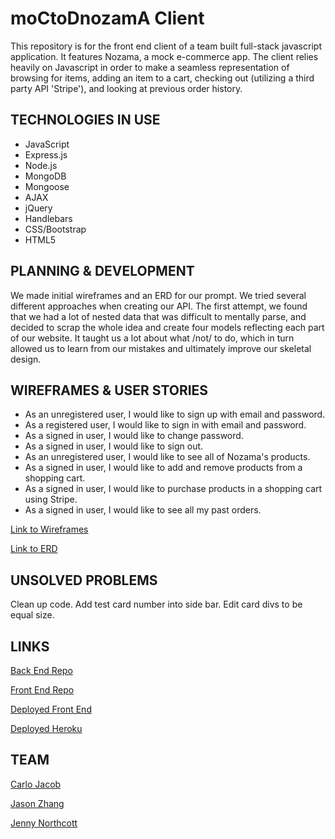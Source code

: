 # moCtoDnozamA Client

This repository is for the front end client of a team built full-stack javascript application. It features Nozama, a mock e-commerce app. The client relies heavily on Javascript in order to make a seamless representation of browsing for items, adding an item to a cart, checking out (utilizing a third party API 'Stripe'), and looking at previous order history.

## TECHNOLOGIES IN USE

- JavaScript
- Express.js
- Node.js
- MongoDB
- Mongoose
- AJAX
- jQuery
- Handlebars
- CSS/Bootstrap
- HTML5

## PLANNING & DEVELOPMENT

We made initial wireframes and an ERD for our prompt. We tried several different approaches when creating our API. The first attempt, we found that we had a lot of nested data that was difficult to mentally parse, and decided to scrap the whole idea and create four models reflecting each part of our website. It taught us a lot about what /not/ to do, which in turn allowed us to learn from our mistakes and ultimately improve our skeletal design.

## WIREFRAMES & USER STORIES

- As an unregistered user, I would like to sign up with email and password.
- As a registered user, I would like to sign in with email and password.
- As a signed in user, I would like to change password.
- As a signed in user, I would like to sign out.
- As an unregistered user, I would like to see all of Nozama's products.
- As a signed in user, I would like to add and remove products from a shopping cart.
- As a signed in user, I would like to purchase products in a shopping cart using Stripe.
- As a signed in user, I would like to see all my past orders.

[Link to Wireframes](https://imgur.com/a/GOmCAJ5)

[Link to ERD](https://imgur.com/a/4AMp392)

## UNSOLVED PROBLEMS

Clean up code.
Add test card number into side bar.
Edit card divs to be equal size.

## LINKS
[Back End Repo](https://github.com/moCtoDnozamA/moCtoDnozamA.github.io-api)

[Front End Repo](https://github.com/moCtoDnozamA/moctodnozama)

[Deployed Front End](https://moctodnozama.github.io/moctodnozama/)

[Deployed Heroku](https://moctodnozama.herokuapp.com)

## TEAM

[Carlo Jacob](https://github.com/carlojacob)

[Jason Zhang](https://github.com/jason920207)

[Jenny Northcott](https://github.com/jennasaurusrex)
